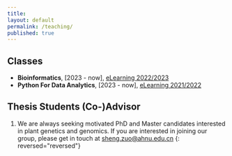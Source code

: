 ```yaml
---
title:
layout: default
permalink: /teaching/
published: true
---
```


## Classes
- **Bioinformatics**, [2023 - now], [eLearning 2022/2023](https://moodle2.unime.it/course/view.php?id=4840)
- **Python For Data Analytics**, [2023 - now], [eLearning 2021/2022](https://moodle2.unime.it/course/view.php?id=4806)

## Thesis Students (Co-)Advisor
1. We are always seeking motivated PhD and Master candidates interested in plant genetics and genomics. If you are interested in joining our group, please get in touch at sheng.zuo@ahnu.edu.cn
{: reversed="reversed"} 
